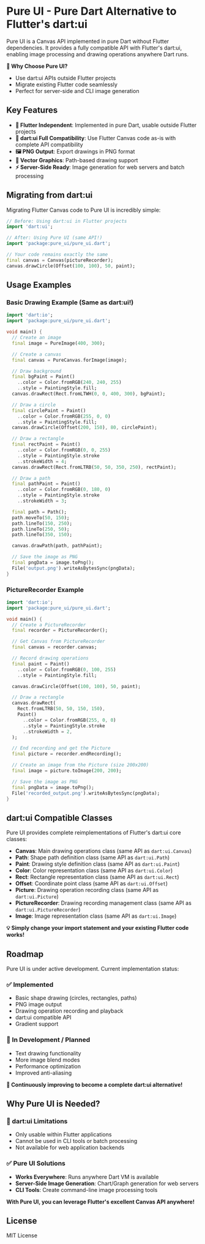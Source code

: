 # Pure UI - Pure Dart Alternative to Flutter's dart:ui

Pure UI is a Canvas API implemented in pure Dart without Flutter dependencies. It provides a fully compatible API with Flutter's dart:ui, enabling image processing and drawing operations anywhere Dart runs.

**🎯 Why Choose Pure UI?**

- Use dart:ui APIs outside Flutter projects
- Migrate existing Flutter code seamlessly
- Perfect for server-side and CLI image generation

## Key Features

- **🚀 Flutter Independent**: Implemented in pure Dart, usable outside Flutter projects
- **🔄 dart:ui Full Compatibility**: Use Flutter Canvas code as-is with complete API compatibility
- **🖼️ PNG Output**: Export drawings in PNG format
- **📐 Vector Graphics**: Path-based drawing support
- **⚡ Server-Side Ready**: Image generation for web servers and batch processing

## Migrating from dart:ui

Migrating Flutter Canvas code to Pure UI is incredibly simple:

```dart
// Before: Using dart:ui in Flutter projects
import 'dart:ui';

// After: Using Pure UI (same API!)
import 'package:pure_ui/pure_ui.dart';

// Your code remains exactly the same
final canvas = Canvas(pictureRecorder);
canvas.drawCircle(Offset(100, 100), 50, paint);
```

## Usage Examples

### Basic Drawing Example (Same as dart:ui!)

```dart
import 'dart:io';
import 'package:pure_ui/pure_ui.dart';

void main() {
  // Create an image
  final image = PureImage(400, 300);

  // Create a canvas
  final canvas = PureCanvas.forImage(image);

  // Draw background
  final bgPaint = Paint()
    ..color = Color.fromRGB(240, 240, 255)
    ..style = PaintingStyle.fill;
  canvas.drawRect(Rect.fromLTWH(0, 0, 400, 300), bgPaint);

  // Draw a circle
  final circlePaint = Paint()
    ..color = Color.fromRGB(255, 0, 0)
    ..style = PaintingStyle.fill;
  canvas.drawCircle(Offset(200, 150), 80, circlePaint);

  // Draw a rectangle
  final rectPaint = Paint()
    ..color = Color.fromRGB(0, 0, 255)
    ..style = PaintingStyle.stroke
    ..strokeWidth = 4;
  canvas.drawRect(Rect.fromLTRB(50, 50, 350, 250), rectPaint);

  // Draw a path
  final pathPaint = Paint()
    ..color = Color.fromRGB(0, 180, 0)
    ..style = PaintingStyle.stroke
    ..strokeWidth = 3;

  final path = Path();
  path.moveTo(50, 150);
  path.lineTo(150, 250);
  path.lineTo(250, 50);
  path.lineTo(350, 150);

  canvas.drawPath(path, pathPaint);

  // Save the image as PNG
  final pngData = image.toPng();
  File('output.png').writeAsBytesSync(pngData);
}
```

### PictureRecorder Example

```dart
import 'dart:io';
import 'package:pure_ui/pure_ui.dart';

void main() {
  // Create a PictureRecorder
  final recorder = PictureRecorder();

  // Get Canvas from PictureRecorder
  final canvas = recorder.canvas;

  // Record drawing operations
  final paint = Paint()
    ..color = Color.fromRGB(0, 100, 255)
    ..style = PaintingStyle.fill;

  canvas.drawCircle(Offset(100, 100), 50, paint);

  // Draw a rectangle
  canvas.drawRect(
    Rect.fromLTRB(50, 50, 150, 150),
    Paint()
      ..color = Color.fromRGB(255, 0, 0)
      ..style = PaintingStyle.stroke
      ..strokeWidth = 2,
  );

  // End recording and get the Picture
  final picture = recorder.endRecording();

  // Create an image from the Picture (size 200x200)
  final image = picture.toImage(200, 200);

  // Save the image as PNG
  final pngData = image.toPng();
  File('recorded_output.png').writeAsBytesSync(pngData);
}
```

## dart:ui Compatible Classes

Pure UI provides complete reimplementations of Flutter's dart:ui core classes:

- **Canvas**: Main drawing operations class (same API as `dart:ui.Canvas`)
- **Path**: Shape path definition class (same API as `dart:ui.Path`)
- **Paint**: Drawing style definition class (same API as `dart:ui.Paint`)
- **Color**: Color representation class (same API as `dart:ui.Color`)
- **Rect**: Rectangle representation class (same API as `dart:ui.Rect`)
- **Offset**: Coordinate point class (same API as `dart:ui.Offset`)
- **Picture**: Drawing operation recording class (same API as `dart:ui.Picture`)
- **PictureRecorder**: Drawing recording management class (same API as `dart:ui.PictureRecorder`)
- **Image**: Image representation class (same API as `dart:ui.Image`)

**💡 Simply change your import statement and your existing Flutter code works!**

## Roadmap

Pure UI is under active development. Current implementation status:

### ✅ Implemented

- Basic shape drawing (circles, rectangles, paths)
- PNG image output
- Drawing operation recording and playback
- dart:ui compatible API
- Gradient support

### 🚧 In Development / Planned

- Text drawing functionality
- More image blend modes
- Performance optimization
- Improved anti-aliasing

**💪 Continuously improving to become a complete dart:ui alternative!**

## Why Pure UI is Needed?

### 🚫 dart:ui Limitations

- Only usable within Flutter applications
- Cannot be used in CLI tools or batch processing
- Not available for web application backends

### ✅ Pure UI Solutions

- **Works Everywhere**: Runs anywhere Dart VM is available
- **Server-Side Image Generation**: Chart/Graph generation for web servers
- **CLI Tools**: Create command-line image processing tools

**With Pure UI, you can leverage Flutter's excellent Canvas API anywhere!**

## License

MIT License
